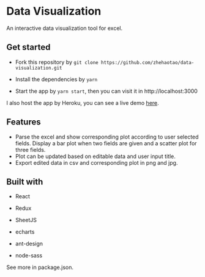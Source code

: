 # Data Visualization

An interactive data visualization tool for excel.

## Get started

* Fork this repository by `git clone https://github.com/zhehaotao/data-visualization.git`

* Install the dependencies by `yarn`
* Start the app by `yarn start`, then you can visit it in http://localhost:3000

I also host the app by Heroku, you can see a live demo [here](https://data-visualization-demo.herokuapp.com/). 

## Features

* Parse the excel and show corresponding plot according to user selected fields.  Display a bar plot when two fields are given and a scatter plot for three fields.
* Plot can be updated based on editable data and user input title. 
* Export edited data in csv and corresponding plot in png and jpg.
## Built with

* React

* Redux

* SheetJS

* echarts

* ant-design

* node-sass

See more in package.json.